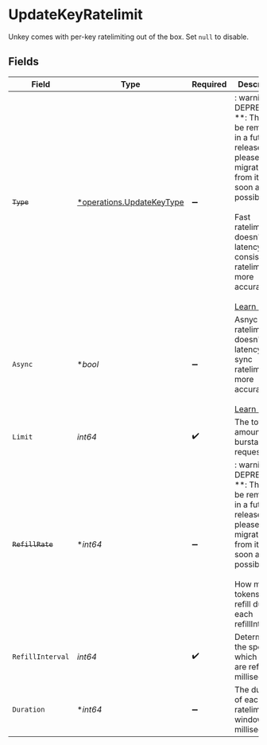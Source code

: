 # UpdateKeyRatelimit

Unkey comes with per-key ratelimiting out of the box. Set `null` to disable.


## Fields

| Field                                                                                                                                                                                                                                                                       | Type                                                                                                                                                                                                                                                                        | Required                                                                                                                                                                                                                                                                    | Description                                                                                                                                                                                                                                                                 |
| --------------------------------------------------------------------------------------------------------------------------------------------------------------------------------------------------------------------------------------------------------------------------- | --------------------------------------------------------------------------------------------------------------------------------------------------------------------------------------------------------------------------------------------------------------------------- | --------------------------------------------------------------------------------------------------------------------------------------------------------------------------------------------------------------------------------------------------------------------------- | --------------------------------------------------------------------------------------------------------------------------------------------------------------------------------------------------------------------------------------------------------------------------- |
| ~~`Type`~~                                                                                                                                                                                                                                                                  | [*operations.UpdateKeyType](../../models/operations/updatekeytype.md)                                                                                                                                                                                                       | :heavy_minus_sign:                                                                                                                                                                                                                                                          | : warning: ** DEPRECATED **: This will be removed in a future release, please migrate away from it as soon as possible.<br/><br/>Fast ratelimiting doesn't add latency, while consistent ratelimiting is more accurate.<br/><br/>[Learn more](https://unkey.dev/docs/features/ratelimiting) |
| `Async`                                                                                                                                                                                                                                                                     | **bool*                                                                                                                                                                                                                                                                     | :heavy_minus_sign:                                                                                                                                                                                                                                                          | Asnyc ratelimiting doesn't add latency, while sync ratelimiting is more accurate.<br/><br/>[Learn more](https://unkey.dev/docs/features/ratelimiting)                                                                                                                       |
| `Limit`                                                                                                                                                                                                                                                                     | *int64*                                                                                                                                                                                                                                                                     | :heavy_check_mark:                                                                                                                                                                                                                                                          | The total amount of burstable requests.                                                                                                                                                                                                                                     |
| ~~`RefillRate`~~                                                                                                                                                                                                                                                            | **int64*                                                                                                                                                                                                                                                                    | :heavy_minus_sign:                                                                                                                                                                                                                                                          | : warning: ** DEPRECATED **: This will be removed in a future release, please migrate away from it as soon as possible.<br/><br/>How many tokens to refill during each refillInterval.                                                                                      |
| `RefillInterval`                                                                                                                                                                                                                                                            | *int64*                                                                                                                                                                                                                                                                     | :heavy_check_mark:                                                                                                                                                                                                                                                          | Determines the speed at which tokens are refilled, in milliseconds.                                                                                                                                                                                                         |
| `Duration`                                                                                                                                                                                                                                                                  | **int64*                                                                                                                                                                                                                                                                    | :heavy_minus_sign:                                                                                                                                                                                                                                                          | The duration of each ratelimit window, in milliseconds.                                                                                                                                                                                                                     |